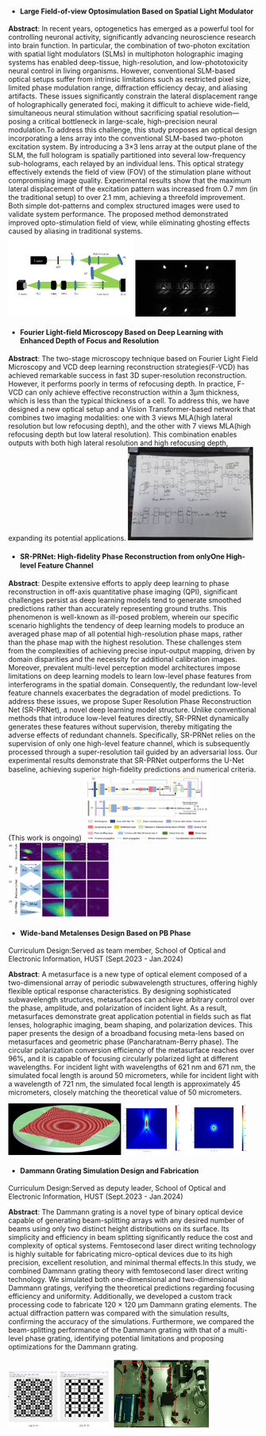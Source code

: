 - #### Large Field-of-view Optosimulation Based on Spatial Light Modulator
<b>Abstract</b>: In recent years, optogenetics has emerged as a powerful tool for controlling neuronal activity, significantly advancing neuroscience research into brain function. In particular, the combination of two-photon excitation with spatial light modulators (SLMs) in multiphoton holographic imaging systems has enabled deep-tissue, high-resolution, and low-phototoxicity neural control in living organisms. However, conventional SLM-based optical setups suffer from intrinsic limitations such as restricted pixel size, limited phase modulation range, diffraction efficiency decay, and aliasing artifacts. These issues significantly constrain the lateral displacement range of holographically generated foci, making it difficult to achieve wide-field, simultaneous neural stimulation without sacrificing spatial resolution—posing a critical bottleneck in large-scale, high-precision neural modulation.To address this challenge, this study proposes an optical design incorporating a lens array into the conventional SLM-based two-photon excitation system. By introducing a 3×3 lens array at the output plane of the SLM, the full hologram is spatially partitioned into several low-frequency sub-holograms, each relayed by an individual lens. This optical strategy effectively extends the field of view (FOV) of the stimulation plane without compromising image quality. Experimental results show that the maximum lateral displacement of the excitation pattern was increased from 0.7 mm (in the traditional setup) to over 2.1 mm, achieving a threefold improvement. Both simple dot-patterns and complex structured images were used to validate system performance. The proposed method demonstrated improved opto-stimulation field of view, while eliminating ghosting effects caused by aliasing in traditional systems.
<img src="static/assets/projimage/SLM diagram.jpg" alt="System Setup" style="max-width:50%; height:auto;" class="mt-3 mb-3">
<img src="static/assets/projimage/lage_FOV.jpg" alt="Enlagred FOV" style="max-width:40%; height:auto;" class="mt-3 mb-3">


- #### Fourier Light-field Microscopy Based on Deep Learning with Enhanced Depth of Focus and Resolution
<b>Abstract</b>: The two-stage microscopy technique based on Fourier Light Field Microscopy and VCD deep learning reconstruction strategies(F-VCD) has achieved remarkable success in fast 3D super-resolution reconstruction. However, it performs poorly in terms of refocusing depth. In practice, F-VCD can only achieve effective reconstruction within a 3µm thickness, which is less than the typical thickness of a cell. To address this, we have designed a new optical setup and a Vision Transformer-based network that combines two imaging modalities: one with 3 views MLA(high lateral resolution but low refocusing depth), and the other with 7 views MLA(high refocusing depth but low lateral resolution). This combination enables outputs with both high lateral resolution and high refocusing depth, expanding its potential applications. 
<img src="static/assets/projimage/network.jpg" alt="Project Image" style="max-width:50%; height:auto;" class="mt-3 mb-3">

- #### SR-PRNet: High-ﬁdelity Phase Reconstruction from onlyOne High-level Feature Channel
<b>Abstract</b>: Despite extensive efforts to apply deep learning to phase reconstruction in off-axis quantitative phase imaging (QPI), significant challenges persist as deep learning models tend to generate smoothed predictions rather than accurately representing ground truths. This phenomenon is well-known as ill-posed problem, wherein our specific scenario highlights the tendency of deep learning models to produce an averaged phase map of all potential high-resolution phase maps, rather than the phase map with the highest resolution. These challenges stem from the complexities of achieving precise input-output mapping, driven by domain disparities and the necessity for additional calibration images. Moreover, prevalent multi-level perception model architectures impose limitations on deep learning models to learn low-level phase features from interferograms in the spatial domain. Consequently, the redundant low-level feature channels exacerbates the degradation of model predictions. To address these issues, we propose Super Resolution Phase Reconstruction Net (SR-PRNet), a novel deep learning model structure. Unlike conventional methods that introduce low-level features directly, SR-PRNet dynamically generates these features without supervision, thereby mitigating the adverse effects of redundant channels. Specifically, SR-PRNet relies on the supervision of only one high-level feature channel, which is subsequently processed through a super-resolution tail guided by an adversarial loss. Our experimental results demonstrate that SR-PRNet outperforms the U-Net baseline, achieving superior high-ﬁdelity predictions and numerical criteria.(This work is ongoing)
<img src="static/assets/projimage/SR-PR.jpg" alt="our SR-PR net" style="max-width:50%; height:auto;" class="mt-3 mb-3">
<img src="static/assets/projimage/contrast.png" alt="contrast between Unet baseline with SR-PR net" style="max-width:40%; height:auto;" class="mt-3 mb-3">

- #### Wide-band Metalenses Design Based on PB Phase
Curriculum Design:Served as team member, School of Optical and Electronic Information, HUST (Sept.2023 - Jan.2024)

<b>Abstract</b>: A metasurface is a new type of optical element composed of a two-dimensional array of periodic subwavelength structures, offering highly flexible optical response characteristics. By designing sophisticated subwavelength structures, metasurfaces can achieve arbitrary control over the phase, amplitude, and polarization of incident light. As a result, metasurfaces demonstrate great application potential in fields such as flat lenses, holographic imaging, beam shaping, and polarization devices. This paper presents the design of a broadband focusing meta-lens based on metasurfaces and geometric phase (Pancharatnam-Berry phase). The circular polarization conversion efficiency of the metasurface reaches over 96%, and it is capable of focusing circularly polarized light at different wavelengths. For incident light with wavelengths of 621 nm and 671 nm, the simulated focal length is around 50 micrometers, while for incident light with a wavelength of 721 nm, the simulated focal length is approximately 45 micrometers, closely matching the theoretical value of 50 micrometers.

<img src="static/assets/projimage/pb.png" alt="Project Image" style="max-width:45%; height:auto;" class="mt-3 mb-3">
<img src="static/assets/projimage/pb1.jpg" alt="Project Image" style="max-width:50%; height:auto;" class="mt-3 mb-3">

- #### Dammann Grating Simulation Design and Fabrication
Curriculum Design:Served as deputy leader, School of Optical and Electronic Information, HUST (Sept.2023 - Jan.2024)

<b>Abstract</b>: The Dammann grating is a novel type of binary optical device capable of generating beam-splitting arrays with any desired number of beams using only two distinct height distributions on its surface. Its simplicity and efficiency in beam splitting significantly reduce the cost and complexity of optical systems. Femtosecond laser direct writing technology is highly suitable for fabricating micro-optical devices due to its high precision, excellent resolution, and minimal thermal effects.In this study, we combined Dammann grating theory with femtosecond laser direct writing technology. We simulated both one-dimensional and two-dimensional Dammann gratings, verifying the theoretical predictions regarding focusing efficiency and uniformity. Additionally, we developed a custom track processing code to fabricate 120 × 120 μm Dammann grating elements. The actual diffraction pattern was compared with the simulation results, confirming the accuracy of the simulations. Furthermore, we compared the beam-splitting performance of the Dammann grating with that of a multi-level phase grating, identifying potential limitations and proposing optimizations for the Dammann grating.

<img src="static/assets/projimage/Dammann.jpg" alt="Project Image" style="max-width:40%; height:auto;" class="mt-3 mb-3">
<img src="static/assets/projimage/laserwriting.png" alt="Project Image" style="max-width:40%; height:auto;" class="mt-3 mb-3">